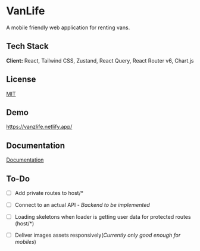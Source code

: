 # VanLife

A mobile friendly web application for renting vans.

## Tech Stack

**Client:** React, Tailwind CSS, Zustand, React Query, React Router v6, Chart.js

## License

[MIT](https://choosealicense.com/licenses/mit/)

## Demo

https://vanzlife.netlify.app/

## Documentation

[Documentation](https://linktodocumentation)

## To-Do

- [ ] Add private routes to host/\*

- [ ] Connect to an actual API - _Backend to be implemented_

- [ ] Loading skeletons when loader is getting user data for protected routes (host/\*)

- [ ] Deliver images assets responsively(_Currently only good enough for mobiles_)
